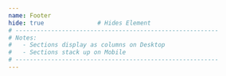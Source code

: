 ```yaml
---
name: Footer
hide: true               # Hides Element
# ---------------------------------------------------------
# Notes:
#   - Sections display as columns on Desktop
#   - Sections stack up on Mobile
# ---------------------------------------------------------
---
```

